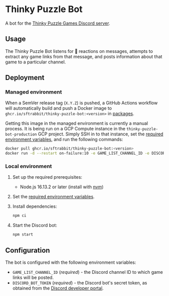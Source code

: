 # Thinky Puzzle Bot

A bot for the [Thinky Puzzle Games Discord server](https://thinkypuzzlegames.com).

## Usage

The Thinky Puzzle Bot listens for 🔗 reactions on messages, attempts to extract any game links from that message, and posts information about that game to a particular channel.

## Deployment

### Managed environment

When a SemVer release tag (`X.Y.Z`) is pushed, a GitHub Actions workflow will automatically build and push a Docker image to `ghcr.io/sftrabbit/thinky-puzzle-bot:<version>` in [packages](https://github.com/sftrabbit/thinky-puzzle-bot/pkgs/container/thinky-puzzle-bot).

Getting this image in the managed environment is currently a manual process. It is being run on a GCP Compute instance in the `thinky-puzzle-bot-production` GCP project. Simply SSH in to that instance, set the [required environment variables](#configuration), and run the following commands:

```sh
docker pull ghcr.io/sftrabbit/thinky-puzzle-bot:<version>
docker run -d --restart on-failure:10 -e GAME_LIST_CHANNEL_ID -e DISCORD_BOT_TOKEN ghcr.io/sftrabbit/thinky-puzzle-bot:<version>
```

### Local environment

1. Set up the required prerequisites:

    - Node.js 16.13.2 or later (install with [nvm](https://github.com/nvm-sh/nvm))

2. Set the [required environment variables](#configuration).

3. Install dependencies:

    ```sh
    npm ci
    ```

4. Start the Discord bot:

    ```sh
    npm start
    ```

## Configuration

The bot is configured with the following environment variables:

- `GAME_LIST_CHANNEL_ID` (*required*) - the Discord channel ID to which game links will be posted.
- `DISCORD_BOT_TOKEN` (*required*) - the Discord bot's secret token, as obtained from the [Discord developer portal](https://discord.com/developers/applications).

